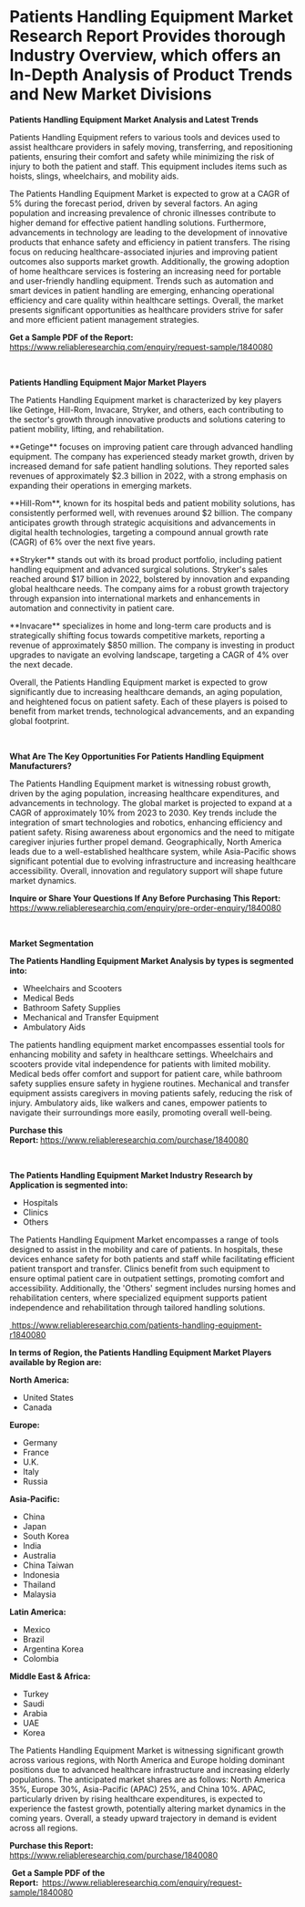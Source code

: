 <p><h1>Patients Handling Equipment Market Research Report Provides thorough Industry Overview, which offers an In-Depth Analysis of Product Trends and New Market Divisions</h1></p><p><strong>Patients Handling Equipment Market Analysis and Latest Trends</strong></p>
<p><p>Patients Handling Equipment refers to various tools and devices used to assist healthcare providers in safely moving, transferring, and repositioning patients, ensuring their comfort and safety while minimizing the risk of injury to both the patient and staff. This equipment includes items such as hoists, slings, wheelchairs, and mobility aids.</p><p>The Patients Handling Equipment Market is expected to grow at a CAGR of 5% during the forecast period, driven by several factors. An aging population and increasing prevalence of chronic illnesses contribute to higher demand for effective patient handling solutions. Furthermore, advancements in technology are leading to the development of innovative products that enhance safety and efficiency in patient transfers. The rising focus on reducing healthcare-associated injuries and improving patient outcomes also supports market growth. Additionally, the growing adoption of home healthcare services is fostering an increasing need for portable and user-friendly handling equipment. Trends such as automation and smart devices in patient handling are emerging, enhancing operational efficiency and care quality within healthcare settings. Overall, the market presents significant opportunities as healthcare providers strive for safer and more efficient patient management strategies.</p></p>
<p><strong>Get a Sample PDF of the Report:&nbsp;</strong> <a href="https://www.reliableresearchiq.com/enquiry/request-sample/1840080?utm_campaign=2271&utm_medium=2&utm_source=Github&utm_content=ia&utm_term=19042025&utm_id=patients-handling-equipment">https://www.reliableresearchiq.com/enquiry/request-sample/1840080</a></p>
<p>&nbsp;</p>
<p><strong>Patients Handling Equipment Major Market Players</strong></p>
<p><p>The Patients Handling Equipment market is characterized by key players like Getinge, Hill-Rom, Invacare, Stryker, and others, each contributing to the sector's growth through innovative products and solutions catering to patient mobility, lifting, and rehabilitation.</p><p>**Getinge** focuses on improving patient care through advanced handling equipment. The company has experienced steady market growth, driven by increased demand for safe patient handling solutions. They reported sales revenues of approximately $2.3 billion in 2022, with a strong emphasis on expanding their operations in emerging markets.</p><p>**Hill-Rom**, known for its hospital beds and patient mobility solutions, has consistently performed well, with revenues around $2 billion. The company anticipates growth through strategic acquisitions and advancements in digital health technologies, targeting a compound annual growth rate (CAGR) of 6% over the next five years.</p><p>**Stryker** stands out with its broad product portfolio, including patient handling equipment and advanced surgical solutions. Stryker's sales reached around $17 billion in 2022, bolstered by innovation and expanding global healthcare needs. The company aims for a robust growth trajectory through expansion into international markets and enhancements in automation and connectivity in patient care.</p><p>**Invacare** specializes in home and long-term care products and is strategically shifting focus towards competitive markets, reporting a revenue of approximately $850 million. The company is investing in product upgrades to navigate an evolving landscape, targeting a CAGR of 4% over the next decade.</p><p>Overall, the Patients Handling Equipment market is expected to grow significantly due to increasing healthcare demands, an aging population, and heightened focus on patient safety. Each of these players is poised to benefit from market trends, technological advancements, and an expanding global footprint.</p></p>
<p>&nbsp;</p>
<p><strong>What Are The Key Opportunities For Patients Handling Equipment Manufacturers?</strong></p>
<p><p>The Patients Handling Equipment market is witnessing robust growth, driven by the aging population, increasing healthcare expenditures, and advancements in technology. The global market is projected to expand at a CAGR of approximately 10% from 2023 to 2030. Key trends include the integration of smart technologies and robotics, enhancing efficiency and patient safety. Rising awareness about ergonomics and the need to mitigate caregiver injuries further propel demand. Geographically, North America leads due to a well-established healthcare system, while Asia-Pacific shows significant potential due to evolving infrastructure and increasing healthcare accessibility. Overall, innovation and regulatory support will shape future market dynamics.</p></p>
<p><strong>Inquire or Share Your Questions If Any Before Purchasing This Report:</strong> <a href="https://www.reliableresearchiq.com/enquiry/pre-order-enquiry/1840080?utm_campaign=2271&utm_medium=2&utm_source=Github&utm_content=ia&utm_term=19042025&utm_id=patients-handling-equipment">https://www.reliableresearchiq.com/enquiry/pre-order-enquiry/1840080</a></p>
<p>&nbsp;</p>
<p><strong>Market Segmentation</strong></p>
<p><strong>The Patients Handling Equipment Market Analysis by types is segmented into:</strong></p>
<p><ul><li>Wheelchairs and Scooters</li><li>Medical Beds</li><li>Bathroom Safety Supplies</li><li>Mechanical and Transfer Equipment</li><li>Ambulatory Aids</li></ul></p>
<p><p>The patients handling equipment market encompasses essential tools for enhancing mobility and safety in healthcare settings. Wheelchairs and scooters provide vital independence for patients with limited mobility. Medical beds offer comfort and support for patient care, while bathroom safety supplies ensure safety in hygiene routines. Mechanical and transfer equipment assists caregivers in moving patients safely, reducing the risk of injury. Ambulatory aids, like walkers and canes, empower patients to navigate their surroundings more easily, promoting overall well-being.</p></p>
<p><strong>Purchase this Report:&nbsp;</strong><a href="https://www.reliableresearchiq.com/purchase/1840080?utm_campaign=2271&utm_medium=2&utm_source=Github&utm_content=ia&utm_term=19042025&utm_id=patients-handling-equipment">https://www.reliableresearchiq.com/purchase/1840080</a></p>
<p>&nbsp;</p>
<p><strong>The Patients Handling Equipment Market Industry Research by Application is segmented into:</strong></p>
<p><ul><li>Hospitals</li><li>Clinics</li><li>Others</li></ul></p>
<p><p>The Patients Handling Equipment Market encompasses a range of tools designed to assist in the mobility and care of patients. In hospitals, these devices enhance safety for both patients and staff while facilitating efficient patient transport and transfer. Clinics benefit from such equipment to ensure optimal patient care in outpatient settings, promoting comfort and accessibility. Additionally, the 'Others' segment includes nursing homes and rehabilitation centers, where specialized equipment supports patient independence and rehabilitation through tailored handling solutions.</p></p>
<p><a href="https://www.reliableresearchiq.com/patients-handling-equipment-r1840080?utm_campaign=2271&utm_medium=2&utm_source=Github&utm_content=ia&utm_term=19042025&utm_id=patients-handling-equipment">&nbsp;https://www.reliableresearchiq.com/patients-handling-equipment-r1840080</a></p>
<p><strong>In terms of Region, the Patients Handling Equipment Market Players available by Region are:</strong></p>
<p>
    <p> <strong> North America: </strong>
        <ul>
            <li>United States</li>
            <li>Canada</li>
        </ul>
        </p> 
    <p> <strong> Europe: </strong>
        <ul>
            <li>Germany</li>
            <li>France</li>
            <li>U.K.</li>
            <li>Italy</li>
            <li>Russia</li>
        </ul>
        </p> 
    <p> <strong> Asia-Pacific: </strong>
        <ul>
            <li>China</li>
            <li>Japan</li>
            <li>South Korea</li>
            <li>India</li>
            <li>Australia</li>
            <li>China Taiwan</li>
            <li>Indonesia</li>
            <li>Thailand</li>
            <li>Malaysia</li>
        </ul>
        </p> 
    <p> <strong> Latin America: </strong>
        <ul>
            <li>Mexico</li>
            <li>Brazil</li>
            <li>Argentina Korea</li>
            <li>Colombia</li>
        </ul>
        </p> 
    <p> <strong> Middle East & Africa: </strong>
        <ul>
            <li>Turkey</li>
            <li>Saudi</li>
            <li>Arabia</li>
            <li>UAE</li>
            <li>Korea</li>
        </ul>
    </p>
    </p>
<p><p>The Patients Handling Equipment Market is witnessing significant growth across various regions, with North America and Europe holding dominant positions due to advanced healthcare infrastructure and increasing elderly populations. The anticipated market shares are as follows: North America 35%, Europe 30%, Asia-Pacific (APAC) 25%, and China 10%. APAC, particularly driven by rising healthcare expenditures, is expected to experience the fastest growth, potentially altering market dynamics in the coming years. Overall, a steady upward trajectory in demand is evident across all regions.</p></p>
<p><strong>Purchase this Report: </strong><a href="https://www.reliableresearchiq.com/purchase/1840080?utm_campaign=2271&utm_medium=2&utm_source=Github&utm_content=ia&utm_term=19042025&utm_id=patients-handling-equipment">https://www.reliableresearchiq.com/purchase/1840080</a></p>
<p>&nbsp;<strong>Get a Sample PDF of the Report:&nbsp;&nbsp;</strong><a href="https://www.reliableresearchiq.com/enquiry/request-sample/1840080?utm_campaign=2271&utm_medium=2&utm_source=Github&utm_content=ia&utm_term=19042025&utm_id=patients-handling-equipment">https://www.reliableresearchiq.com/enquiry/request-sample/1840080</a></p>
<p><strong></strong></p>
<p><p></p><p></p><p></p></p>